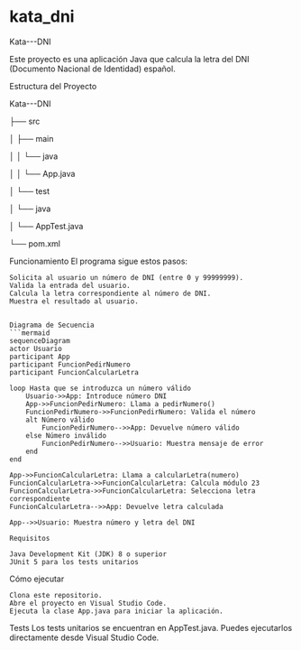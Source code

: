 # kata_dni

Kata---DNI

Este proyecto es una aplicación Java que calcula la letra del DNI (Documento Nacional de Identidad) español.

Estructura del Proyecto

Kata---DNI

├── src

│   ├── main

│   │   └── java

│   │       └── App.java

│   └── test

│       └── java

│           └── AppTest.java

└── pom.xml


Funcionamiento
El programa sigue estos pasos:

    Solicita al usuario un número de DNI (entre 0 y 99999999).
    Valida la entrada del usuario.
    Calcula la letra correspondiente al número de DNI.
    Muestra el resultado al usuario.


    Diagrama de Secuencia
    ```mermaid
    sequenceDiagram
    actor Usuario
    participant App
    participant FuncionPedirNumero
    participant FuncionCalcularLetra

    loop Hasta que se introduzca un número válido
        Usuario->>App: Introduce número DNI
        App->>FuncionPedirNumero: Llama a pedirNumero()
        FuncionPedirNumero->>FuncionPedirNumero: Valida el número
        alt Número válido
            FuncionPedirNumero-->>App: Devuelve número válido
        else Número inválido
            FuncionPedirNumero-->>Usuario: Muestra mensaje de error
        end
    end

    App->>FuncionCalcularLetra: Llama a calcularLetra(numero)
    FuncionCalcularLetra->>FuncionCalcularLetra: Calcula módulo 23
    FuncionCalcularLetra->>FuncionCalcularLetra: Selecciona letra correspondiente
    FuncionCalcularLetra-->>App: Devuelve letra calculada

    App-->>Usuario: Muestra número y letra del DNI

    Requisitos

    Java Development Kit (JDK) 8 o superior
    JUnit 5 para los tests unitarios

Cómo ejecutar

    Clona este repositorio.
    Abre el proyecto en Visual Studio Code.
    Ejecuta la clase App.java para iniciar la aplicación.

Tests
Los tests unitarios se encuentran en AppTest.java. Puedes ejecutarlos directamente desde Visual Studio Code.